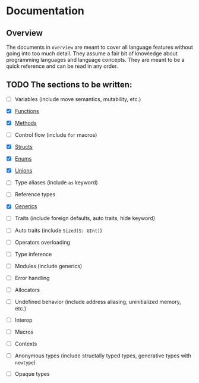 
# Documentation

## Overview

The documents in `overview` are meant to cover all language features without going into too much detail.
They assume a fair bit of knowledge about programming languages and language concepts.
They are meant to be a quick reference and can be read in any order.

## **TODO** The sections to be written:

- [ ] Variables (include move semantics, mutability, etc.)
- [x] [Functions](overview/functions_and_methods.md#Functions)
- [x] [Methods](overview/functions_and_methods.md#Methods)
- [ ] Control flow (include `for` macros)
- [x] [Structs](overview/structs.md)
- [x] [Enums](overview/enums_and_unions.md#Enums)
- [x] [Unions](overview/enums_and_unions.md#Unions)
- [ ] Type aliases (include `as` keyword)
- [ ] Reference types
- [x] [Generics](overview/generics)
- [ ] Traits (include foreign defaults, auto traits, hide keyword)
- [ ] Auto traits (include `Sized(S: UInt)`)
- [ ] Operators overloading
- [ ] Type inference
- [ ] Modules (include generics)
- [ ] Error handling
- [ ] Allocators
- [ ] Undefined behavior (include address aliasing, uninitialized memory, etc.)
- [ ] Interop
- [ ] Macros
- [ ] Contexts
- [ ] Anonymous types (include structally typed types, generative types with `newtype`)
- [ ] Opaque types

